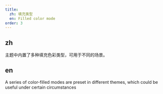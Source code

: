 ```yaml
---
title:
  zh: 填充类型
  en: Filled color mode
order: 3
---
```


## zh

主题中内置了多种填充色彩类型，可用于不同的场景。

## en

A series of color-filled modes are preset in different themes, which could be useful under certain circumstances
